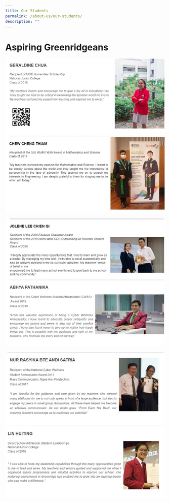 ```yaml
---
title: Our Students
permalink: /about-us/our-students/
description: ""
---
```

# Aspiring Greenridgeans

![](/images/aspiring.jpg)

![](/images/aspiring1.jpg)

![](/images/aspiring2.jpg)